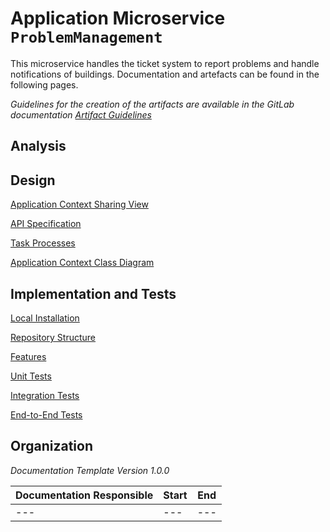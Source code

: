 # Application Microservice **`ProblemManagement`** 

This microservice handles the ticket system to report problems and handle notifications of buildings. Documentation and artefacts can be found in the following pages.

*Guidelines for the creation of the artifacts are available in the GitLab documentation [Artifact Guidelines](https://git.scc.kit.edu/cm-tm/cm-team/1-1.cmdocumentation/3.artifactguidelines)*

## Analysis



## Design

[Application Context Sharing View](pages/application_context_sharing_view.md)

[API Specification](api/problem_management.proto) 

[Task Processes](pages/task_processes.md) 

[Application Context Class Diagram](pages/application_context_class_diagram.md) 

## Implementation and Tests

[Local Installation](pages/installation.md)

[Repository Structure](pages/repository_structure.md)

[Features](pages/features.md)

[Unit Tests](pages/unit_tests.md)

[Integration Tests](pages/integration_tests.md)

[End-to-End Tests](pages/end_to_end_tests.md) 


## Organization

*Documentation Template Version 1.0.0*

| Documentation Responsible | Start | End  |
| ------------------------- | ----- | ---- |
| ---                       | ---   | ---  |



